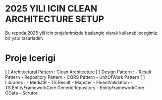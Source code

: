 # 2025 YILI ICIN CLEAN ARCHITECTURE SETUP


Bu repoda 2025 yili icin projelerimizde baslangic olarak kullanabilecegimiz bir yapi tasarladim 

# Proje Icerigi
[ ] Architectural Pattern : Clean Architecture
[ ] Design Pattern : 
	    - Result Pattern
		- Repository Pattern
		- CQRS Pattern
		- UnitOfWork Pattern
[ ] Libraries :
		- MediatR
		- TS.Result
		- Mapster
		- FluentValidation
		- TS.EntityFrameworkCore.GenericRepository
		- EntityFrameworkCore
		- OData
		- Scrutor